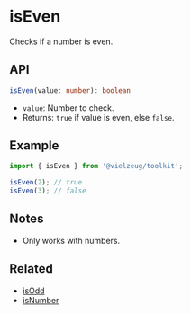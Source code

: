 # isEven

Checks if a number is even.

## API

```ts
isEven(value: number): boolean
```

- `value`: Number to check.
- Returns: `true` if value is even, else `false`.

## Example

```ts
import { isEven } from '@vielzeug/toolkit';

isEven(2); // true
isEven(3); // false
```

## Notes

- Only works with numbers.

## Related

- [isOdd](./isOdd.md)
- [isNumber](./isNumber.md)
